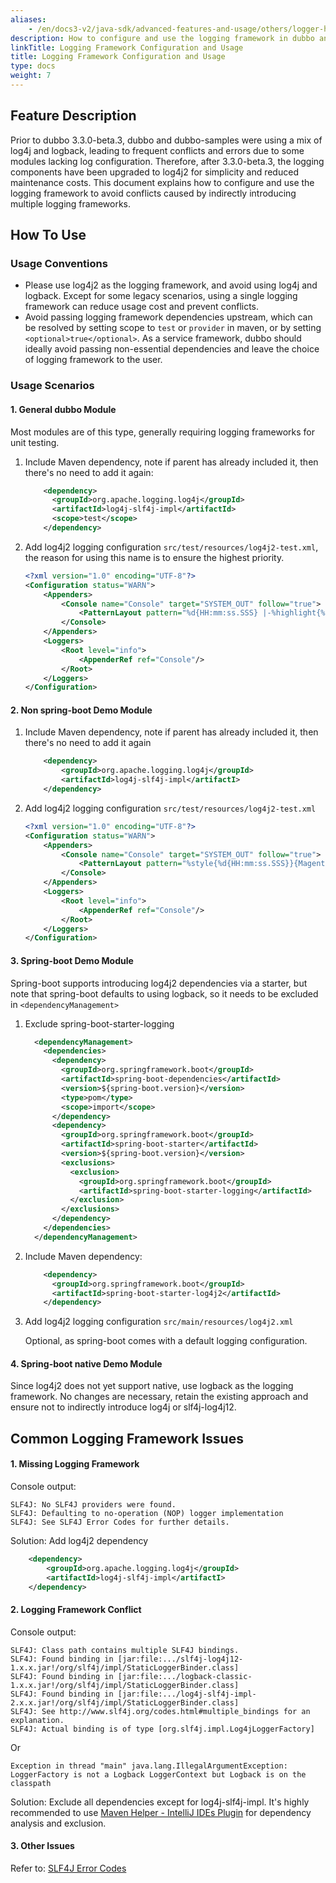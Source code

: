 ```yaml
---
aliases:
    - /en/docs3-v2/java-sdk/advanced-features-and-usage/others/logger-howto/
description: How to configure and use the logging framework in dubbo and dubbo-samples
linkTitle: Logging Framework Configuration and Usage
title: Logging Framework Configuration and Usage
type: docs
weight: 7
---
```


## Feature Description

Prior to dubbo 3.3.0-beta.3, dubbo and dubbo-samples were using a mix of log4j and logback, leading to frequent conflicts and errors due to some modules lacking log configuration. Therefore, after 3.3.0-beta.3, the logging components have been upgraded to log4j2 for simplicity and reduced maintenance costs. This document explains how to configure and use the logging framework to avoid conflicts caused by indirectly introducing multiple logging frameworks.

## How To Use

### Usage Conventions

* Please use log4j2 as the logging framework, and avoid using log4j and logback. Except for some legacy scenarios, using a single logging framework can reduce usage cost and prevent conflicts.
* Avoid passing logging framework dependencies upstream, which can be resolved by setting scope to `test` or `provider` in maven, or by setting `<optional>true</optional>`. As a service framework, dubbo should ideally avoid passing non-essential dependencies and leave the choice of logging framework to the user.

### Usage Scenarios

#### 1. General dubbo Module

Most modules are of this type, generally requiring logging frameworks for unit testing.


1. Include Maven dependency, note if parent has already included it, then there's no need to add it again:

    ```xml
        <dependency>
          <groupId>org.apache.logging.log4j</groupId>
          <artifactId>log4j-slf4j-impl</artifactId>
          <scope>test</scope>
        </dependency>
    ```

2. Add log4j2 logging configuration `src/test/resources/log4j2-test.xml`, the reason for using this name is to ensure the highest priority.

   ```xml
   <?xml version="1.0" encoding="UTF-8"?>
   <Configuration status="WARN">
       <Appenders>
           <Console name="Console" target="SYSTEM_OUT" follow="true">
               <PatternLayout pattern="%d{HH:mm:ss.SSS} |-%highlight{%-5p} [%t] %40.40c:%-3L -| %m%n%rEx{filters(jdk.internal.reflect,java.lang.reflect,sun.reflect,org.junit,org.mockito)}" charset="UTF-8"/>
           </Console>
       </Appenders>
       <Loggers>
           <Root level="info">
               <AppenderRef ref="Console"/>
           </Root>
       </Loggers>
   </Configuration>
   ```


#### 2. Non spring-boot Demo Module
1. Include Maven dependency, note if parent has already included it, then there's no need to add it again

    ```xml
        <dependency>
            <groupId>org.apache.logging.log4j</groupId>
            <artifactId>log4j-slf4j-impl</artifactI>
        </dependency>
    ```
    
2. Add log4j2 logging configuration `src/test/resources/log4j2-test.xml`

   ```xml
   <?xml version="1.0" encoding="UTF-8"?>
   <Configuration status="WARN">
       <Appenders>
           <Console name="Console" target="SYSTEM_OUT" follow="true">
               <PatternLayout pattern="%style{%d{HH:mm:ss.SSS}}{Magenta} %style{|-}{White}%highlight{%-5p} [%t] %style{%40.40c}{Cyan}:%style{%-3L}{Blue} %style{-|}{White} %m%n%rEx{filters(jdk.internal.reflect,java.lang.reflect,sun.reflect)}" disableAnsi="false" charset="UTF-8"/>
           </Console>
       </Appenders>
       <Loggers>
           <Root level="info">
               <AppenderRef ref="Console"/>
           </Root>
       </Loggers>
   </Configuration>
   ```
   
#### 3. Spring-boot Demo Module

Spring-boot supports introducing log4j2 dependencies via a starter, but note that spring-boot defaults to using logback, so it needs to be excluded in `<dependencyManagement>`

1. Exclude spring-boot-starter-logging

    ```xml
      <dependencyManagement>
        <dependencies>
          <dependency>
            <groupId>org.springframework.boot</groupId>
            <artifactId>spring-boot-dependencies</artifactId>
            <version>${spring-boot.version}</version>
            <type>pom</type>
            <scope>import</scope>
          </dependency>
          <dependency>
            <groupId>org.springframework.boot</groupId>
            <artifactId>spring-boot-starter</artifactId>
            <version>${spring-boot.version}</version>
            <exclusions>
              <exclusion>
                <groupId>org.springframework.boot</groupId>
                <artifactId>spring-boot-starter-logging</artifactId>
              </exclusion>
            </exclusions>
          </dependency>
        </dependencies>
      </dependencyManagement>
    ```

2. Include Maven dependency:

   ```xml
       <dependency>
         <groupId>org.springframework.boot</groupId>
         <artifactId>spring-boot-starter-log4j2</artifactId>
       </dependency>
   ```

3. Add log4j2 logging configuration `src/main/resources/log4j2.xml`

   Optional, as spring-boot comes with a default logging configuration.

#### 4. Spring-boot native Demo Module

Since log4j2 does not yet support native, use logback as the logging framework. No changes are necessary, retain the existing approach and ensure not to indirectly introduce log4j or slf4j-log4j12.

## Common Logging Framework Issues

#### 1. Missing Logging Framework

Console output:

```
SLF4J: No SLF4J providers were found.
SLF4J: Defaulting to no-operation (NOP) logger implementation
SLF4J: See SLF4J Error Codes for further details.
```

Solution: Add log4j2 dependency

```xml
    <dependency>
        <groupId>org.apache.logging.log4j</groupId>
        <artifactId>log4j-slf4j-impl</artifactI>
    </dependency>
```

#### 2. Logging Framework Conflict

Console output:

```
SLF4J: Class path contains multiple SLF4J bindings.
SLF4J: Found binding in [jar:file:.../slf4j-log4j12-1.x.x.jar!/org/slf4j/impl/StaticLoggerBinder.class]
SLF4J: Found binding in [jar:file:.../logback-classic-1.x.x.jar!/org/slf4j/impl/StaticLoggerBinder.class]
SLF4J: Found binding in [jar:file:.../log4j-slf4j-impl-2.x.x.jar!/org/slf4j/impl/StaticLoggerBinder.class]
SLF4J: See http://www.slf4j.org/codes.html#multiple_bindings for an explanation.
SLF4J: Actual binding is of type [org.slf4j.impl.Log4jLoggerFactory]
```

Or

```
Exception in thread "main" java.lang.IllegalArgumentException: LoggerFactory is not a Logback LoggerContext but Logback is on the classpath
```
Solution: Exclude all dependencies except for log4j-slf4j-impl. It's highly recommended to use [Maven Helper - IntelliJ IDEs Plugin](https://plugins.jetbrains.com/plugin/7179-maven-helper) for dependency analysis and exclusion.

#### 3. Other Issues

Refer to: [SLF4J Error Codes](https://www.slf4j.org/codes.html)
